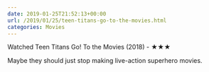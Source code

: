 ```yaml
---
date: 2019-01-25T21:52:13+00:00
url: /2019/01/25/teen-titans-go-to-the-movies.html
categories: Movies
---
```

Watched Teen Titans Go! To the Movies (2018) - ★★★

Maybe they should just stop making live-action superhero movies.


